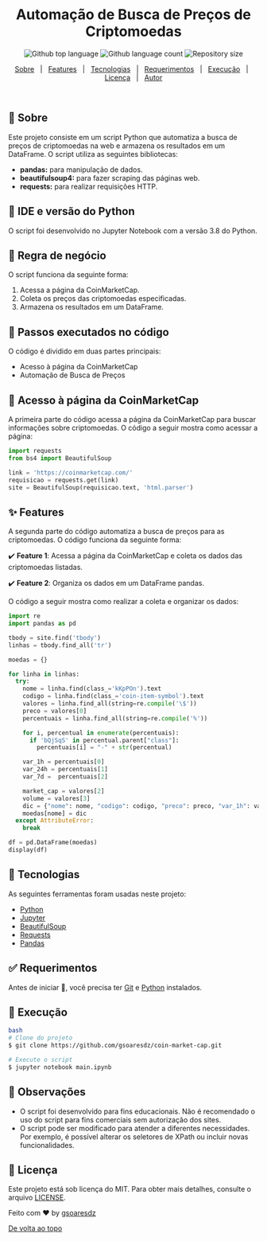 <h1 align="center">Automação de Busca de Preços de Criptomoedas</h1>
<p align="center">
  <img alt="Github top language" src="https://img.shields.io/github/languages/top/gsoaresdz/coin-market-cap?color=56BEB8">
  <img alt="Github language count" src="https://img.shields.io/github/languages/count/gsoaresdz/coin-market-cap?color=56BEB8">
  <img alt="Repository size" src="https://img.shields.io/github/repo-size/gsoaresdz/coin-market-cap?color=56BEB8">
  <!--<img alt="License" src="https://img.shields.io/github/license/gsoaresdz/coin-market-cap?color=56BEB8">-->
</p>
<p align="center">
  <a href="#dart-sobre">Sobre</a> &#xa0; | &#xa0; 
  <a href="#sparkles-features">Features</a> &#xa0; | &#xa0;
  <a href="#rocket-tecnologias">Tecnologias</a> &#xa0; | &#xa0;
  <a href="#white_check_mark-requerimentos">Requerimentos</a> &#xa0; | &#xa0;
  <a href="#checkered_flag-execução">Execução</a> &#xa0; | &#xa0;
  <a href="#memo-licença">Licença</a> &#xa0; | &#xa0;
  <a href="https://github.com/gsoaresdz" target="_blank">Autor</a>
</p>
<br>

## **:dart: Sobre**

Este projeto consiste em um script Python que automatiza a busca de preços de criptomoedas na web e armazena os resultados em um DataFrame. O script utiliza as seguintes bibliotecas:

- **pandas:** para manipulação de dados.
- **beautifulsoup4:** para fazer scraping das páginas web.
- **requests:** para realizar requisições HTTP.

## **:memo: IDE e versão do Python**

O script foi desenvolvido no Jupyter Notebook com a versão 3.8 do Python.

## **:memo: Regra de negócio**

O script funciona da seguinte forma:

1. Acessa a página da CoinMarketCap.
2. Coleta os preços das criptomoedas especificadas.
3. Armazena os resultados em um DataFrame.

## **:memo: Passos executados no código**

O código é dividido em duas partes principais:

- Acesso à página da CoinMarketCap
- Automação de Busca de Preços

## **:memo: Acesso à página da CoinMarketCap**

A primeira parte do código acessa a página da CoinMarketCap para buscar informações sobre criptomoedas. O código a seguir mostra como acessar a página:

```python
import requests
from bs4 import BeautifulSoup

link = 'https://coinmarketcap.com/'
requisicao = requests.get(link)
site = BeautifulSoup(requisicao.text, 'html.parser')
```

## **:sparkles: Features**

A segunda parte do código automatiza a busca de preços para as criptomoedas. O código funciona da seguinte forma:

:heavy_check_mark: **Feature 1**: Acessa a página da CoinMarketCap e coleta os dados das criptomoedas listadas.

:heavy_check_mark: **Feature 2**: Organiza os dados em um DataFrame pandas.

O código a seguir mostra como realizar a coleta e organizar os dados:

```python
import re
import pandas as pd

tbody = site.find('tbody')
linhas = tbody.find_all('tr')

moedas = {}

for linha in linhas:
  try:
    nome = linha.find(class_='kKpPOn').text
    codigo = linha.find(class_='coin-item-symbol').text
    valores = linha.find_all(string=re.compile('\$'))
    preco = valores[0]
    percentuais = linha.find_all(string=re.compile('%'))

    for i, percentual in enumerate(percentuais):
      if 'bQjSqS' in percentual.parent["class"]:
        percentuais[i] = "-" + str(percentual)

    var_1h = percentuais[0]
    var_24h = percentuais[1]
    var_7d =  percentuais[2]

    market_cap = valores[2]
    volume = valores[3]
    dic = {"nome": nome, "codigo": codigo, "preco": preco, "var_1h": var_1h, "var_24h": var_24h, "var_7d": var_7d,"market_cap": market_cap, "volume": volume}
    moedas[nome] = dic
  except AttributeError:
    break

df = pd.DataFrame(moedas)
display(df)

```

## **:rocket: Tecnologias**

As seguintes ferramentas foram usadas neste projeto:

- [Python](https://www.python.org/)
- [Jupyter](https://jupyter.org/)
- [BeautifulSoup](https://beautiful-soup-4.readthedocs.io/en/latest/)
- [Requests](https://pypi.org/project/requests/)
- [Pandas](https://pandas.pydata.org/)

## **:white_check_mark: Requerimentos**

Antes de iniciar :checkered_flag:, você precisa ter [Git](https://git-scm.com/) e [Python](https://www.python.org/) instalados.

## **:checkered_flag: Execução**

```bash
bash
# Clone do projeto
$ git clone https://github.com/gsoaresdz/coin-market-cap.git

# Execute o script
$ jupyter notebook main.ipynb

```

## **:memo: Observações**

- O script foi desenvolvido para fins educacionais. Não é recomendado o uso do script para fins comerciais sem autorização dos sites.
- O script pode ser modificado para atender a diferentes necessidades. Por exemplo, é possível alterar os seletores de XPath ou incluir novas funcionalidades.

## **:memo: Licença**

Este projeto está sob licença do MIT. Para obter mais detalhes, consulte o arquivo [LICENSE](https://chatgpt.com/c/LICENSE).

Feito com :heart: by <a href="https://github.com/gsoaresdz" target="_blank">gsoaresdz</a>

<a href="#top">De volta ao topo</a>
